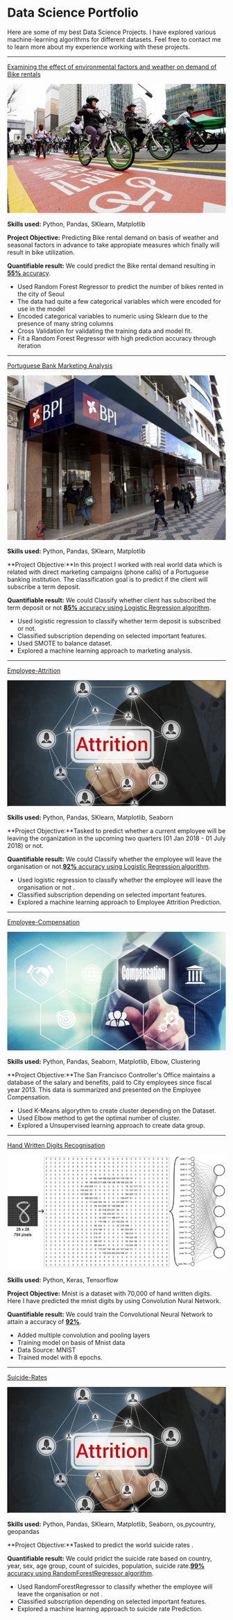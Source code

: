 # Data Science Portfolio

Here are some of my best Data Science Projects. I have explored various machine-learning algorithms for different datasets. Feel free to contact me to learn more about my experience working with these projects.

***

[Examining the effect of environmental factors and weather on demand of Bike rentals](https://github.com/Muluken1Walle/ProjectLinearRegression)

<img src="images/seoul-bikes.jpeg?raw=true"/>

**Skills used:** Python, Pandas, SKlearn, Matplotlib

**Project Objective:** Predicting Bike rental demand on basis of weather and seasonal factors in advance to take appropiate measures which finally will result in bike utilization.

**Quantifiable result:** We could predict the Bike rental demand resulting in [**55%** accuracy](https://github.com/Muluken1Walle/ProjectLinearRegression).

- Used Random Forest Regressor to predict the number of bikes rented in the city of Seoul
- The data had quite a few categorical variables which were encoded for use in the model
- Encoded categorical variables to numeric using Sklearn due to the presence of many string columns
- Cross Validation for validating the training data and model fit.
- Fit a Random Forest Regressor with high prediction accuracy through iteration

***

[Portuguese Bank Marketing Analysis](https://github.com/Muluken1Walle/Logistic_Regression_Project)

<img src="images/bank.jpeg?raw=true"/>

**Skills used:** Python, Pandas, SKlearn, Matplotlib

**Project Objective:**In this project I worked with real world data which is related with direct marketing campaigns (phone calls) of a Portuguese banking institution.
The classification goal is to predict if the client will subscribe a term deposit.

**Quantifiable result:** We could Classify whether client has subscribed the term deposit or not [**85%** accuracy using Logistic Regression algorithm](https://github.com/Muluken1Walle/Logistic_Regression_Project).

- Used logistic regression to classify whether term deposit is subscribed or not.
- Classified subscription depending on selected important features.
- Used SMOTE to balance dataset.
- Explored a machine learning approach to marketing analysis.

***

[Employee-Attrition](https://github.com/Muluken1Walle/Predicting-Employee-Attrition/blob/main/Predicting_Employee_Attrition.ipynb)

<img src="images/EA.png?raw=true"/>

**Skills used:** Python, Pandas, SKlearn, Matplotlib, Seaborn

**Project Objective:**Tasked to predict whether a current employee will be leaving the organization in the upcoming two quarters (01 Jan 2018 - 01 July 2018) or not.

**Quantifiable result:** We could Classify whether the employee will leave the organisation or not.[**92%** accuracy using Logistic Regression algorithm](https://github.com/Muluken1Walle/Predicting-Employee-Attrition/blob/main/Predicting_Employee_Attrition.ipynb).

- Used logistic regression to classify whether the employee will leave the organisation or not .
- Classified subscription depending on selected important features.
- Explored a machine learning approach to Employee Attrition Prediction.

***

[Employee-Compensation](https://github.com/Muluken1Walle/K_Means-Project)

<img src="images/EC.jpeg?raw=true"/>

**Skills used:** Python, Pandas, Seaborn, Matplotlib, Elbow, Clustering

**Project Objective:**The San Francisco Controller's Office maintains a database of the salary and benefits,
paid to City employees since fiscal year 2013. This data is summarized and presented on the Employee Compensation.

- Used K-Means algorythm to create cluster depending on the Dataset.
- Used Elbow method to get the optimal number of cluster.
- Explored a Unsupervised learning approach to create data group.

***

[Hand Written Digits Recognisation](https://github.com/Muluken1Walle/Deep-Neural-Network-with-Keras-for-MNIST-handwritten-classification-and-recognition/blob/main/Deep_Neural_Network_with_Keras_for_MNIST_handwritten_classification_and_recognition.ipynb)

<img src="images/mnist.png?raw=true"/>

**Skills used:** Python, Keras, Tensorflow

**Project Objective:** Mnist is a dataset with 70,000 of hand written digits. Here I have predicted the mnist digits by using Convolution Nural Network.

**Quantifiable result:** We could train the Convolutional Neural Network to attain a accuracy of [**92%**](https://github.com/Muluken1Walle/Deep-Neural-Network-with-Keras-for-MNIST-handwritten-classification-and-recognition/blob/main/Deep_Neural_Network_with_Keras_for_MNIST_handwritten_classification_and_recognition.ipyn).

- Added multiple convolution and pooling layers
- Training model on basis of Mnist data
- Data Source: MNIST
- Trained model with 8 epochs.
***

[Suicide-Rates](https://github.com/Muluken1Walle/Suicide-Rates/blob/main/SuicideProject.ipynb)

<img src="images/EA.png?raw=true"/>

**Skills used:** Python, Pandas, SKlearn, Matplotlib, Seaborn, os,pycountry, geopandas

**Project Objective:**Tasked to predict the world suicide rates .

**Quantifiable result:** We could pridict the suicide rate based on country, year, sex, age group, count of suicides, population, suicide rate.[**99%** accuracy using RandomForestRegressor algorithm](https://github.com/Muluken1Walle/Suicide-Rates/blob/main/SuicideProject.ipynb).

- Used RandomForestRegressor  to classify whether the employee will leave the organisation or not .
- Classified subscription depending on selected important features.
- Explored a machine learning approach to suicide rate Prediction.
